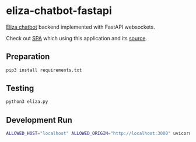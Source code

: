 # eliza-chatbot-fastapi

[Eliza chatbot](https://en.wikipedia.org/wiki/ELIZA) backend implemented
with FastAPI websockets.

Check out [SPA](https://super16.github.io/eliza-chatbot/) which using this application
and its [source](https://github.com/super16/eliza-chatbot).

## Preparation

```bash
pip3 install requirements.txt
```

## Testing

```bash
python3 eliza.py
```

## Development Run

```bash
ALLOWED_HOST="localhost" ALLOWED_ORIGIN="http://localhost:3000" uvicorn main:app --reload
```
